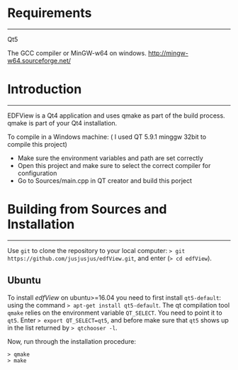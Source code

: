 
# Requirements
---
Qt5

The GCC compiler or MinGW-w64 on windows. <http://mingw-w64.sourceforge.net/>


# Introduction
---

EDFView is a Qt4 application and uses qmake as part of the build
process.  qmake is part of your Qt4 installation.


To compile in a Windows machine: ( I used QT 5.9.1 minggw 32bit to compile this project)
 - Make sure the environment variables and path are set correctly
 - Open this project and make sure to select the correct compiler for configuration
 - Go to Sources/main.cpp in QT creator and build this porject


# Building from Sources and Installation
---

Use `git` to clone the repository to your local computer: `> git
https://github.com/jusjusjus/edfView.git`, and enter (`> cd edfView`).

## Ubuntu

To install *edfView* on ubuntu>=16.04 you need to first install `qt5-default`:
using the command `> apt-get install qt5-default`.  The qt compilation tool
`qmake` relies on the environment variable `QT_SELECT`.  You need to point it
to `qt5`.  Enter `> export QT_SELECT=qt5`, and before make sure that `qt5`
shows up in the list returned by `> qtchooser -l`.

Now, run through the installation procedure:
```
> qmake
> make
```
